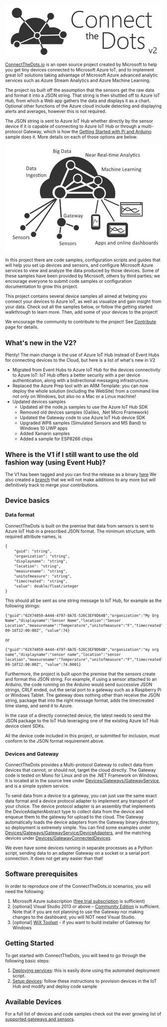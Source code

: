 ![](images/CTD-logo-v5-02.png)

[ConnectTheDots.io](http://connectthedots.io) is an open source project created by Microsoft to help you get tiny devices connected to Microsoft Azure IoT, and to implement great IoT solutions taking advantage of Microsoft Azure advanced analytic services such as Azure Stream Analytics and Azure Machine Learning.

The project iss built off the assumption that the sensors get the raw data and format it into a JSON string.  That string is then shuttled off to Azure IoT Hub, from which a Web app gathers the data and displays it as a chart. 
Optional other functions of the Azure cloud include detecting and displaying alerts and averages, however this is not required.

The JSON string is sent to Azure IoT Hub whether directly by the sensor device if it is capable of connecting to Azure IoT Hub or through a multi-protocol Gateway, which is how the [Getting Started with Pi and Arduino](GettingStarted.md) sample does it. 
More details on each of those options are below.

![](images/ConnectTheDots-architecture.png)


In this project there are code samples, configuration scripts and guides that will help you set up devices and sensors, and configure Microsoft Azure services to view and analyze the data produced by those devices. Some of these samples have been provided by Microsoft, others by third parties; we encourage everyone to submit code samples or configuration documentation to grow this project.

This project contains several device samples all aimed at helping you connect your devices to Azure IoT, as well as visualize and gain insight from your data.  Check out all the samples below, or follow the getting started walkthrough to learn more.  Then, add some of your devices to the project!

We encourage the community to contribute to the project!  See [Contribute](Contribute.md) page for details.

## What's new in the V2? ##

Plenty!
The main change is the use of Azure IoT Hub instead of Event Hubs for connecting devices to the Cloud, but here is a list of what's new in V2

- Migrated from Event Hubs to Azure IoT Hub for the devices connectivity to Azure IoT: IoT Hub offers a better security with a per device authentication, along with a bidirectional messaging infrastructure.
- Replaced the Azure Prep tool with an ARM Template: you can now deploy the whole solution (including the WebSite) from a command line not only on Windows, but also no a Mac or a Linux machine!
- Updated devices samples
    - Updated all the node.js samples to use the Azure IoT Hub SDK
    - Removed old devices samples (Galileo, .Net Micro Framework)
    - Updated the Gateway code to use Azure IoT Hub device SDK
    - Upgraded WP8 samples (Simulated Sensors and MS Band) to Windows 10 UWP apps
    - Added Xamarin samples 
    - Added a sample for ESP8266 chips 

## Where is the V1 if I still want to use the old fashion way (using Event Hub)? ##
The V1 has been tagged and you can find the release as a binary [here](https://github.com/Azure/connectthedots/releases/tag/1.0)
We also created a [branch](https://github.com/Azure/connectthedots/tree/V1) that we will not make additions to any more but will definitively track to merge your contributions.

## Device basics ##

### Data format ###
ConnectTheDots is built on the premise that data from sensors is sent to Azure IoT Hub in a prescribed JSON format. The minimum structure, with required attribute names, is 

```
{
    "guid":	"string",
    "organization":	"string",
    "displayname": "string",
    "location": "string",
    "measurename": "string",
    "unitofmeasure": "string",
    "timecreated": "string",
    "value": double/float/integer
}
```
	
This should all be sent as one string message to IoT Hub, for example as the following strings: 

    {"guid":"62X74059-A444-4797-8A7E-526C3EF9D64B","organization":"My Org Name","displayname":"Sensor Name","location":"Sensor Location","measurename":"Temperature","unitofmeasure":"F","timecreated":"1975-09-16T12:00:00Z", "value":74}

or

    {"guid":"62X74059-A444-4797-8A7E-526C3EF9D64B","organization":"my org name","displayname":"sensor name","location":"sensor location","measurename":"Temperature","unitofmeasure":"F","timecreated":"1975-09-16T12:00:00Z", "value":74.0001}


Furthermore, the project is built upon the premise that the *sensors* create and format this JSON string.
For example, if using a sensor attached to an Arduino, the code running on the Arduino would send successive JSON strings, CRLF ended, out the serial port to a gateway such as a Raspberry Pi or Windows Tablet. The gateway does nothing other than receive the JSON string, package that into the right message format, adds the timecreated time stamp, and send it to Azure.

In the case of a directly connected device, the latest needs to send the JSON package to the IoT Hub leveraging one of the existing Azure IoT Hub device client SDKs.

All the device code included in this project, or submitted for inclusion, must conform to the JSON format requirement above. 

### Devices and Gateway ###
ConnectTheDots provides a Multi-protocol Gateway to collect data from devices that cannot, or should not, target the cloud directly. The Gateway code is tested on Mono for Linux and on the .NET Framework on Windows. It is located at in the source tree under [Devices/Gateways/GatewayService](Devices/Gateways/GatewayService/), and is a simple system service. 

To send data from a device to a gateway, you can just use the same exact data format and a device protocol adapter to implement any transport of your choice. The device protocol adapter is an assembly that implements the DeviceAdapterAbstract type to collect data from the device and enqueue them to the gateway for upload to the cloud. The Gateway automatically loads the device adapters from the Gateway binary directory, so deployment is extremely simple. 
You can find some examples under [Devices/Gateways/GatewayService/DeviceAdapters](Devices/Gateways/GatewayService/DeviceAdapters), and the matching devices under  [Devices/GatewayConnectedDevices](Devices/GatewayConnectedDevices). 

We even have some devices running in separate processes as a Python script, sending data to an adapter Gateway on a socket or a serial port connection. It does not get any easier than that!

## Software prerequisites ##
In order to reproduce one of the ConnectTheDots.io scenarios, you will need the following:

1. Microsoft Azure subscription ([free trial subscription](http://azure.microsoft.com/en-us/pricing/free-trial/) is sufficient)
1. [optional] Visual Studio 2013 or above – [Community Edition](http://www.visualstudio.com/downloads/download-visual-studio-vs) is sufficient. Note that if you are not planning to use the Gateway nor making changes to the dashboard, you will NOT need Visual Studio.
1. [optional] [WiX Toolset](http://wixtoolset.org) - if you want to build installer of Gateway for Windows

## Getting Started ##

To get started with ConnectTheDots, you will beed to go through the following basic steps:

1. [Deploying services](Azure/ARMTemplate/Readme.md): this is easily done using the automated deployment script.
2. [Setup devices](Devices/DeviceSetup.md): follow these instructions to provision devices in the IoT Hub and modify and deploy code sample

## Available Devices ##
For a full list of devices and code samples check out the ever growing list of [supported gateways and sensors](SupportedDevices.md).
